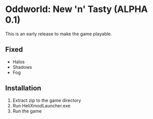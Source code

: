 Oddworld: New 'n' Tasty (ALPHA 0.1)
===================================

This is an early release to make the game playable.

Fixed
-----
- Halos
- Shadows
- Fog

Installation
------------
1. Extract zip to the game directory
2. Run HeliXmodLauncher.exe
3. Run the game
